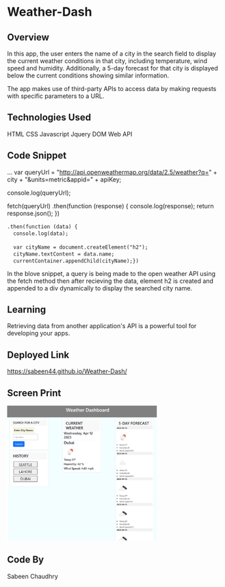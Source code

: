 # Weather-Dash

## Overview

In this app, the user enters the name of a city in the search field to display the current weather conditions in that city, including temperature, wind speed and humidity. Additionally, a 5-day forecast for that city is displayed below the current conditions showing similar information.

The app makes use of third-party APIs to access data by making requests with specific parameters to a URL.

## Technologies Used

HTML
CSS
Javascript
Jquery
DOM
Web API

## Code Snippet

...
var queryUrl =
"http://api.openweathermap.org/data/2.5/weather?q=" +
city +
"&units=metric&appid=" +
apiKey;

console.log(queryUrl);

fetch(queryUrl)
.then(function (response) {
console.log(response);
return response.json();
})

    .then(function (data) {
      console.log(data);

      var cityName = document.createElement("h2");
      cityName.textContent = data.name;
      currentContainer.appendChild(cityName);})

In the blove snippet, a query is being made to the open weather API using the fetch method then after recieving the data, element h2 is created and appended to a div dynamically to display the searched city name.

## Learning

Retrieving data from another application's API is a powerful tool for developing your apps.

## Deployed Link

https://sabeen44.github.io/Weather-Dash/

## Screen Print

<img src="screenshot.png" width="350" title="hover text">

## Code By

Sabeen Chaudhry

